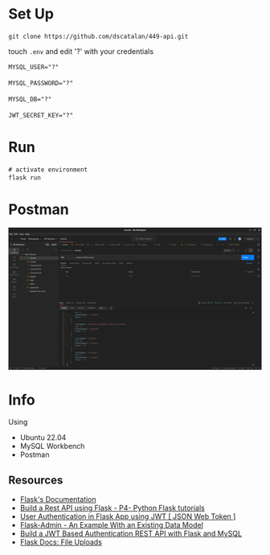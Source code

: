# Set Up

```shell
git clone https://github.com/dscatalan/449-api.git
```

touch `.env` and edit '?' with your credentials

```
MYSQL_USER="?"

MYSQL_PASSWORD="?"

MYSQL_DB="?"

JWT_SECRET_KEY="?"
```

# Run
```shell
# activate environment
flask run
```

# Postman 

![image-20230410232233707](README.assets/image-20230410232233707.png)



# Info
Using
- Ubuntu 22.04
- MySQL Workbench
- Postman

## Resources
 - [Flask's Documentation](https://flask.palletsprojects.com/en/2.2.x/)
 - [Build a Rest API using Flask - P4- Python Flask tutorials](https://www.youtube.com/watch?v=8L_otSDvmR0)
 - [User Authentication in Flask App using JWT [ JSON Web Token ]](https://www.youtube.com/watch?v=_3NKBHYcpyg)
 - [Flask-Admin - An Example With an Existing Data Model](https://www.youtube.com/watch?v=0cySORIhkCg)
 - [Build a JWT Based Authentication REST API with Flask and MySQL](https://medium.com/@karthikeyan.ranasthala/build-a-jwt-based-authentication-rest-api-with-flask-and-mysql-5dc6d3d1cb82)
 - [Flask Docs: File Uploads](https://flask.palletsprojects.com/en/2.2.x/patterns/fileuploads/)
